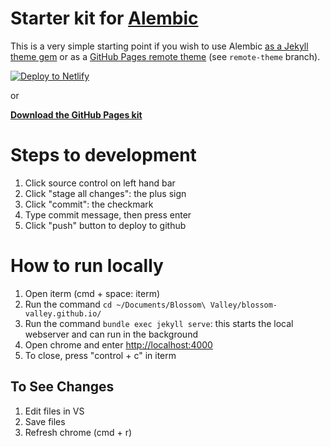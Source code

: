 # Starter kit for [Alembic](https://alembic.darn.es/)

This is a very simple starting point if you wish to use Alembic [as a Jekyll theme gem](https://alembic.darn.es/#as-a-jekyll-theme) or as a [GitHub Pages remote theme](https://github.com/daviddarnes/alembic-kit/tree/remote-theme) (see `remote-theme` branch).

[![Deploy to Netlify](https://www.netlify.com/img/deploy/button.svg)](https://app.netlify.com/start/deploy?repository=https://github.com/daviddarnes/alembic-kit)

or

**[Download the GitHub Pages kit](https://github.com/daviddarnes/alembic-kit/archive/remote-theme.zip)**

# Steps to development
1. Click source control on left hand bar 
1. Click "stage all changes": the plus sign
1. Click "commit": the checkmark
1. Type commit message, then press enter
1. Click "push" button to deploy to github

# How to run locally
1. Open iterm (cmd + space: iterm)
1. Run the command `cd ~/Documents/Blossom\ Valley/blossom-valley.github.io/`
1. Run the command `bundle exec jekyll serve`: this starts the local webserver and can run in the background
1. Open chrome and enter [http://localhost:4000](http://localhost:4000)
1. To close, press "control + c" in iterm

## To See Changes
1. Edit files in VS
1. Save files
1. Refresh chrome (cmd + r)